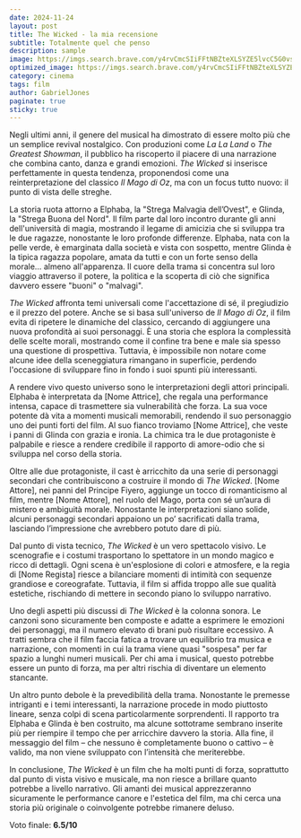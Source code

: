 ```yaml
---
date: 2024-11-24
layout: post
title: The Wicked - la mia recensione 
subtitle: Totalmente quel che penso
description: sample
image: https://imgs.search.brave.com/y4rvCmcSIiFFtNBZteXLSYZE5lvcC5G0vs8sSrAuRNE/rs:fit:860:0:0:0/g:ce/aHR0cHM6Ly9ldy5j/b20vdGhtYi9FeGtf/QUVGeHVNTWpFTTlz/ZkJYOGFzSkdZWFU9/LzE1MDB4MC9maWx0/ZXJzOm5vX3Vwc2Nh/bGUoKTptYXhfYnl0/ZXMoMTUwMDAwKTpz/dHJpcF9pY2MoKS9X/aWNrZWQtQ3ludGhp/YS1Fcml2by0wMTA1/MjMtOGVjMTYyYzhm/MGMzNDU0MWE0NDlh/N2U4NTcxMjQ0ZmIu/anBn
optimized_image: https://imgs.search.brave.com/y4rvCmcSIiFFtNBZteXLSYZE5lvcC5G0vs8sSrAuRNE/rs:fit:860:0:0:0/g:ce/aHR0cHM6Ly9ldy5j/b20vdGhtYi9FeGtf/QUVGeHVNTWpFTTlz/ZkJYOGFzSkdZWFU9/LzE1MDB4MC9maWx0/ZXJzOm5vX3Vwc2Nh/bGUoKTptYXhfYnl0/ZXMoMTUwMDAwKTpz/dHJpcF9pY2MoKS9X/aWNrZWQtQ3ludGhp/YS1Fcml2by0wMTA1/MjMtOGVjMTYyYzhm/MGMzNDU0MWE0NDlh/N2U4NTcxMjQ0ZmIu/anBn
category: cinema
tags: film
author: GabrielJones
paginate: true
sticky: true
---
```


Negli ultimi anni, il genere del musical ha dimostrato di essere molto più che un semplice revival nostalgico. Con produzioni come *La La Land* o *The Greatest Showman*, il pubblico ha riscoperto il piacere di una narrazione che combina canto, danza e grandi emozioni. *The Wicked* si inserisce perfettamente in questa tendenza, proponendosi come una reinterpretazione del classico *Il Mago di Oz*, ma con un focus tutto nuovo: il punto di vista delle streghe.

La storia ruota attorno a Elphaba, la "Strega Malvagia dell’Ovest", e Glinda, la "Strega Buona del Nord". Il film parte dal loro incontro durante gli anni dell'università di magia, mostrando il legame di amicizia che si sviluppa tra le due ragazze, nonostante le loro profonde differenze. Elphaba, nata con la pelle verde, è emarginata dalla società e vista con sospetto, mentre Glinda è la tipica ragazza popolare, amata da tutti e con un forte senso della morale… almeno all'apparenza. Il cuore della trama si concentra sul loro viaggio attraverso il potere, la politica e la scoperta di ciò che significa davvero essere "buoni" o "malvagi".

*The Wicked* affronta temi universali come l'accettazione di sé, il pregiudizio e il prezzo del potere. Anche se si basa sull'universo de *Il Mago di Oz*, il film evita di ripetere le dinamiche del classico, cercando di aggiungere una nuova profondità ai suoi personaggi. È una storia che esplora la complessità delle scelte morali, mostrando come il confine tra bene e male sia spesso una questione di prospettiva. Tuttavia, è impossibile non notare come alcune idee della sceneggiatura rimangano in superficie, perdendo l'occasione di sviluppare fino in fondo i suoi spunti più interessanti.

A rendere vivo questo universo sono le interpretazioni degli attori principali. Elphaba è interpretata da [Nome Attrice], che regala una performance intensa, capace di trasmettere sia vulnerabilità che forza. La sua voce potente dà vita a momenti musicali memorabili, rendendo il suo personaggio uno dei punti forti del film. Al suo fianco troviamo [Nome Attrice], che veste i panni di Glinda con grazia e ironia. La chimica tra le due protagoniste è palpabile e riesce a rendere credibile il rapporto di amore-odio che si sviluppa nel corso della storia.

Oltre alle due protagoniste, il cast è arricchito da una serie di personaggi secondari che contribuiscono a costruire il mondo di *The Wicked*. [Nome Attore], nei panni del Principe Fiyero, aggiunge un tocco di romanticismo al film, mentre [Nome Attore], nel ruolo del Mago, porta con sé un’aura di mistero e ambiguità morale. Nonostante le interpretazioni siano solide, alcuni personaggi secondari appaiono un po’ sacrificati dalla trama, lasciando l’impressione che avrebbero potuto dare di più.

Dal punto di vista tecnico, *The Wicked* è un vero spettacolo visivo. Le scenografie e i costumi trasportano lo spettatore in un mondo magico e ricco di dettagli. Ogni scena è un'esplosione di colori e atmosfere, e la regia di [Nome Regista] riesce a bilanciare momenti di intimità con sequenze grandiose e coreografate. Tuttavia, il film si affida troppo alle sue qualità estetiche, rischiando di mettere in secondo piano lo sviluppo narrativo.

Uno degli aspetti più discussi di *The Wicked* è la colonna sonora. Le canzoni sono sicuramente ben composte e adatte a esprimere le emozioni dei personaggi, ma il numero elevato di brani può risultare eccessivo. A tratti sembra che il film faccia fatica a trovare un equilibrio tra musica e narrazione, con momenti in cui la trama viene quasi "sospesa" per far spazio a lunghi numeri musicali. Per chi ama i musical, questo potrebbe essere un punto di forza, ma per altri rischia di diventare un elemento stancante.

Un altro punto debole è la prevedibilità della trama. Nonostante le premesse intriganti e i temi interessanti, la narrazione procede in modo piuttosto lineare, senza colpi di scena particolarmente sorprendenti. Il rapporto tra Elphaba e Glinda è ben costruito, ma alcune sottotrame sembrano inserite più per riempire il tempo che per arricchire davvero la storia. Alla fine, il messaggio del film – che nessuno è completamente buono o cattivo – è valido, ma non viene sviluppato con l’intensità che meriterebbe.

In conclusione, *The Wicked* è un film che ha molti punti di forza, soprattutto dal punto di vista visivo e musicale, ma non riesce a brillare quanto potrebbe a livello narrativo. Gli amanti dei musical apprezzeranno sicuramente le performance canore e l'estetica del film, ma chi cerca una storia più originale o coinvolgente potrebbe rimanere deluso.

Voto finale: **6.5/10**

